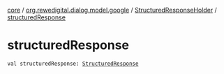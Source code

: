 [core](../../index.md) / [org.rewedigital.dialog.model.google](../index.md) / [StructuredResponseHolder](index.md) / [structuredResponse](./structured-response.md)

# structuredResponse

`val structuredResponse: `[`StructuredResponse`](../-structured-response/index.md)